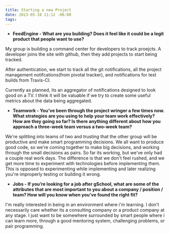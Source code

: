 ```yaml
---
title: Starting a new Project
date: 2013-05-10 11:12 -06:00
tags:
---
```


- __FeedEngine - What are you building? Does it feel like it could be a legit product that people want to use?__

My group is building a command center for developers to track proejcts. A developer joins the site with github, then they add projects to start being tracked.

After authentication, we start to track all the git notifications, all the project management notifcations(from pivotal tracker), and notifications for test builds from Travis-CI. 

Currently as planned, its an aggregator of notifications designed to look good on a TV. I think it will be valuable if we try to create some useful metrics about the data being aggregated. 

- __Teamwork - You’ve been through the project wringer a few times now. What strategies are you using to help your team work effectively? How are they going so far? Is there anything different about how you approach a three-week team versus a two-week team?__

We're splitting into teams of two and trusting that the other group will be productive and make smart programming decisions. We all want to produce good code, so we're coming together to make big decisions, and working through the small decisions as pairs. So far its working, but we've only had a couple real work days. The difference is that we don't feel rushed, and we get more time to experiment with technologies before implementing them. This is opposed to experimenting while implementing and later realizing you're improperly testing or building it wrong. 


- __Jobs - If you’re looking for a job after gSchool, what are some of the attributes that are most important to you about a company / position / team? How will you know when you’ve found the right fit?__

I'm really interested in being in an environment where i'm learning. I don't necessarily care whether its a consulting company or a product company at any stage. I just want to be somewhere surrounded by smart people where i can learn more, through a good mentoring system, challenging problems, or pair programming. 
